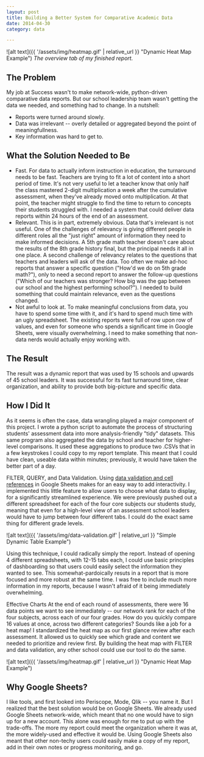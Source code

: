 ```yaml
---
layout: post
title: Building a Better System for Comparative Academic Data
date: 2014-04-30
category: data

---
```


![alt text]({{ '/assets/img/heatmap.gif' | relative_url }} "Dynamic Heat Map Example") *The overview tab of my finished report.*

## The Problem

My job at Success wasn't to make network-wide, python-driven comparative data reports. But our school leadership team wasn't getting the data we needed, and something had to change. In a nutshell:

 * Reports were turned around slowly.
 * Data was irrelevant -- overly detailed or aggregated beyond the point of meaningfullness.
 * Key information was hard to get to.

## What the Solution Needed to Be

* Fast. For data to actually inform instruction in education, the turnaround needs to be fast. Teachers are trying to fit a lot of content into a short period of time. It's not very useful to let a teacher know that only half the class mastered 2-digit multiplication a week after the cumulative assessment, when they've already moved onto multiplication. At that point, the teacher might struggle to find the time to return to concepts their students struggled with. I needed a system that could deliver data reports within 24 hours of the end of an assessment. 
* Relevant. This is in part, extremely obvious. Data that's irrelevant is not useful. One of the challenges of relevancy is giving different people in different roles all the "just right" amount of information they need to make informed decisions. A 5th grade math teacher doesn't care about the results of the 8th grade history final, but the principal needs it all in one place. A second challenge of relevancy relates to the questions that teachers and leaders will ask of the data. Too often we make ad-hoc reports that answer a specific question ("How'd we do on 5th grade math?"), only to need a second report to answer the follow-up questions ("Which of our teachers was stronger? How big was the gap between our school and the highest performing school?"). I needed to build something that could maintain relevance, even as the questions changed.
* Not awful to look at. To make meaningful conclusions from data, you have to spend some time with it, and it's hard to spend much time with an ugly spreadsheet. The existing reports were full of row upon row of values, and even for someone who spends a significant time in Google Sheets, were visually overwhelming. I need to make something that non-data nerds would actually enjoy working with.

## The Result

The result was a dynamic report that was used by 15 schools and upwards of 45 school leaders. It was successful for its fast turnaround time, clear organization, and ability to provide both big-picture and specific data. 

## How I Did It

As it seems is often the case, data wrangling played a major component of this project. I wrote a python script to automate the process of structuring students' assessment data into more analysis-friendly "tidy" datasets. This same program also aggregated the data by school and teacher for higher-level comparisons. It used these aggregations to produce two .CSVs that in a few keystrokes I could copy to my report template. This meant that I could have clean, useable data within minutes; previously, it would have taken the better part of a day.

FILTER, QUERY, and Data Validation. Using [data validation and cell references](https://www.benlcollins.com/spreadsheets/dynamic-charts-google-sheets/) in Google Sheets makes for an easy way to add interactivity. I implemented this little feature to allow users to choose what data to display, for a significantly streamlined experience. We were previously pushed out a different spreadsheet for each of the four core subjects our students study, meaning that even for a high-level view of an assessment school leaders would have to jump between four different tabs. I could do the exact same thing for different grade levels.

![alt text]({{ '/assets/img/data-validation.gif' | relative_url }} "Simple Dynamic Table Example")

Using this technique, I could radically simply the report. Instead of opening 4 different spreadsheets, with 12-15 tabs each, I could use basic principles of dashboarding so that users could easily select the information they wanted to see. This somewhat-pardoically resuts in a report that is more focused and more robust at the same time. I was free to include much more information in my reports, because I wasn't afraid of it being immediately overwhelming. 

Effective Charts
At the end of each round of assessments, there were 16 data points we want to see immediately -- our network rank for each of the four subjects, across each of our four grades. How do you quickly compare 16 values at once, across two different categories? Sounds like a job for a heat map! I standardized the heat map as our first glance review after each assessment. It allowed us to quickly see which grade and content we needed to prioritize and review first. By building the heat map with FILTER and data validation, any other school could use our tool to do the same. 

![alt text]({{ '/assets/img/heatmap.gif' | relative_url }} "Dynamic Heat Map Example")

## Why Google Sheets? 

I like tools, and first looked into Periscope, Mode, Qlik -- you name it. But I realized that the best solution would be on Google Sheets. We already used Google Sheets network-wide, which meant that no one would have to sign up for a new account. This alone was enough for me to put up with the trade-offs. The more my report could meet the organization where it was at, the more widely-used and effective it would be. Using Google Sheets also meant that other non-techy users could easily make a copy of my report, add in their own notes or progress monitoring, and go.




